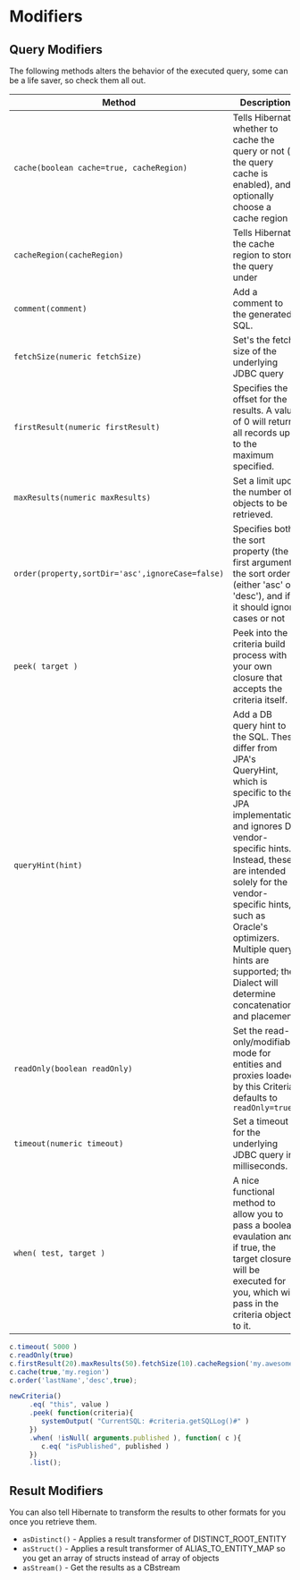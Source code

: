 # Modifiers

## Query Modifiers

The following methods alters the behavior of the executed query, some can be a life saver, so check them all out.

| Method                                           | Description                                                                                                                                                                                                                                                                                                                                     |
| ------------------------------------------------ | ----------------------------------------------------------------------------------------------------------------------------------------------------------------------------------------------------------------------------------------------------------------------------------------------------------------------------------------------- |
| `cache(boolean cache=true, cacheRegion)`         | Tells Hibernate whether to cache the query or not (if the query cache is enabled), and optionally choose a cache region                                                                                                                                                                                                                         |
| `cacheRegion(cacheRegion)`                       | Tells Hibernate the cache region to store the query under                                                                                                                                                                                                                                                                                       |
| `comment(comment)`                               | Add a comment to the generated SQL.                                                                                                                                                                                                                                                                                                             |
| `fetchSize(numeric fetchSize)`                   | Set's the fetch size of the underlying JDBC query                                                                                                                                                                                                                                                                                               |
| `firstResult(numeric firstResult)`               | Specifies the offset for the results. A value of 0 will return all records up to the maximum specified.                                                                                                                                                                                                                                         |
| `maxResults(numeric maxResults)`                 | Set a limit upon the number of objects to be retrieved.                                                                                                                                                                                                                                                                                         |
| `order(property,sortDir='asc',ignoreCase=false)` | Specifies both the sort property (the first argument, the sort order (either 'asc' or 'desc'), and if it should ignore cases or not                                                                                                                                                                                                             |
| `peek( target )`                                 | Peek into the criteria build process with your own closure that accepts the criteria itself.                                                                                                                                                                                                                                                    |
| `queryHint(hint)`                                | Add a DB query hint to the SQL. These differ from JPA's QueryHint, which is specific to the JPA implementation and ignores DB vendor-specific hints. Instead, these are intended solely for the vendor-specific hints, such as Oracle's optimizers. Multiple query hints are supported; the Dialect will determine concatenation and placement. |
| `readOnly(boolean readOnly)`                     | Set the read-only/modifiable mode for entities and proxies loaded by this Criteria, defaults to `readOnly=true`                                                                                                                                                                                                                                 |
| `timeout(numeric timeout)`                       | Set a timeout for the underlying JDBC query in milliseconds.                                                                                                                                                                                                                                                                                    |
| `when( test, target )`                           | A nice functional method to allow you to pass a boolean evaulation and if true, the target closure will be executed for you, which will pass in the criteria object to it.                                                                                                                                                                      |

```javascript
c.timeout( 5000 )
c.readOnly(true)
c.firstResult(20).maxResults(50).fetchSize(10).cacheRegsion('my.awesome.region')
c.cache(true,'my.region')
c.order('lastName','desc',true);

newCriteria()
	 .eq( "this", value )
	 .peek( function(criteria){
	 	systemOutput( "CurrentSQL: #criteria.getSQLLog()#" )
	 })
	 .when( !isNull( arguments.published ), function( c ){
		c.eq( "isPublished", published )
	 })
	 .list();
```

## Result Modifiers

You can also tell Hibernate to transform the results to other formats for you once you retrieve them.

* `asDistinct()` - Applies a result transformer of DISTINCT\_ROOT\_ENTITY
* `asStruct()` - Applies a result transformer of ALIAS\_TO\_ENTITY\_MAP so you get an array of structs instead of array of objects
* `asStream()` - Get the results as a CBstream
